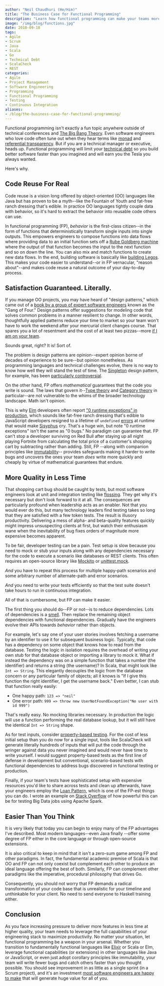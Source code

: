 ```yaml
---
author: "Neil Chaudhuri (He/Him)"
title: "The Business Case for Functional Programming"
description: "Learn how functional programming can make your teams more productive than you ever imagined."
image: "/img/blog/functions.jpg"
date: 2018-09-18
tags:
- Agile
- Scrum
- Java
- Scala
- Go
- Technical Debt
- ScalaCheck
- REST
categories: 
- Agile
- Project Management
- Software Engineering
- Programming
- Functional Programming
- Testing
- Continuous Integration
aliases:
- /blog/the-business-case-for-functional-programming/
---
```


Functional programming isn't exactly a fun topic anywhere outside of technical conferences and
[The Big Bang Theory](https://www.youtube.com/watch?v=k0xgjUhEG3U). Even software engineers who love 
code often tune out when they hear terms like [monad](http://stackoverflow.com/questions/44965/what-is-a-monad)
and [referential transparency](https://stackoverflow.com/questions/210835/what-is-referential-transparency). 
But if you are a technical manager or executive, heads up. Functional programming will limit your 
[technical debt](tags/technical-debt) so you build better 
software faster than you imagined and will earn you the Tesla you always wanted. 

Here's why.

## Code Reuse For Real

Code reuse is a vision long offered by object-oriented (OO) languages like Java but has proven to be a 
myth--like the Fountain of Youth and fat-free ranch dressing that's edible. In practice OO languages tightly couple data
with behavior, so it's hard to extract the behavior into reusable code others can use. 

In functional programming (FP), *behavior* is the first-class citizen--in the form of functions that deterministically transform single inputs 
into single outputs. This empowers engineers to compose functions into data flows where providing data to an initial function sets off a 
[Rube Goldberg machine](https://www.youtube.com/watch?v=kr_z37TgQO4) where the output of that function
becomes the input to the next function and so on down the line. You can also mix and match functions to create new data flows.
In the end, building software is basically like [building Legos](https://cdn-images-1.medium.com/max/1600/1*yGnDGRW4pTgmcDUi4oC8Uw.png).
This makes your code easier to understand--or in FP vernacular, "reason about"--and makes code reuse
a natural outcome of your day-to-day process.

## Satisfaction Guaranteed. Literally.

If you manage OO projects, you may have heard of "design patterns," which came out of a 
[book by a group of expert software engineers](https://en.wikipedia.org/wiki/Design_Patterns) known as the "Gang of Four."
Design patterns offer suggestions for modeling code that solves common problems in a manner resilient to change. 
In other words, thoughtfully applied patterns reduce your time to market so your team won't have to work the weekend
after your mercurial client changes course. That spares you a lot of resentment and 
the cost of at least two pizzas--more [if I am on your team](/consulting/).

Sounds great, right? It is! Sort of.

The problem is design patterns are opinion--expert opinion borne of decades of experience to be sure--but opinion nonetheless. 
As programming languages and technical challenges evolve, there is no way to know how well they will stand the test of time. The
[Singleton](https://www.geeksforgeeks.org/singleton-design-pattern/) design pattern, for example, has 
been [particularly controversial](https://stackoverflow.com/questions/137975/what-is-so-bad-about-singletons).

On the other hand, FP offers *mathematical* guarantees that the code you write is sound. The laws that govern 
it--[Type theory](https://en.wikipedia.org/wiki/Type_theory) and 
[Category theory](https://en.wikipedia.org/wiki/Category_theory) in particular--are not vulnerable to the whims of the broader
technology landscape. Math isn't opinion. 

This is why [Elm](https://elm-lang.org/) developers often report 
["0 runtime exceptions" in production](https://www.slideshare.net/InfoQ/fullscale-elm-in-production), which sounds like 
fat-free ranch dressing that's edible to JavaScript developers resigned to a lifetime of `undefined` 
[errors](https://stackoverflow.com/questions/48333993/javascript-function-is-undefined-only-in-ie11) at runtime that would make 
[Sisyphus](https://www.britannica.com/topic/Sisyphus) cry. That's a huge win, but note "0 runtime exceptions" isn't the same 
as "0 bugs." No paradigm can guarantee that. FP can't stop a developer surviving on Red Bull after staying up all night playing 
Fortnite from calculating the total price of a customer's shopping cart by subtracting rather than adding. Still, FP 
--along with companion principles like [immutability](https://www.quora.com/Why-is-immutability-important-in-functional-programming)--
provides safeguards making it harder to write bugs and uncovers the ones your team *does* write more quickly and cheaply by virtue of 
mathematical guarantees that endure.

## More Quality in Less Time

That shopping cart bug should be caught by tests, but most software engineers look at unit and integration testing like [flossing](https://www.dentalassociates.com/application/files/4214/7760/0003/flossing-is-beneficial-1.jpg).
They get why it's necessary but don't look forward to it at all. The consequences are particularly profound
when leadership acts as an enabler. Not that you would ever do this, but many technology leaders find testing takes so long that 
they are satisfied with a few token tests. The result is illusory productivity. Delivering a mess of alpha- and beta-quality features
quickly might impress unsuspecting clients at first, but watch their enthusiasm wane when the inevitability 
of bug fixes orders of magnitude more expensive becomes apparent.

To be fair, developer testing can be a pain. Test setup is slow because you need to 
mock or stub your inputs along with any dependencies necessary for the code to execute a scenario like databases or REST clients. This
often requires an open-source library like [Mockito](https://site.mockito.org/) or [unittest.mock](https://docs.python.org/3/library/unittest.mock.html).  

*And* you have to repeat this process for multiple happy-path scenarios and some
arbitrary number of alternate-path and error scenarios. 

*And* you need
to write your tests efficiently so that the test suite doesn't take hours to run in continuous integration.

All of that is cumbersome, but FP can make it easier.

The first thing you should do--FP or not--is to reduce dependencies. Lots of dependencies is a [smell](https://martinfowler.com/bliki/CodeSmell.html). 
Then replace the remaining object dependencies 
with functional dependencies. Gradually have the engineers evolve their APIs towards *behavior* rather than objects. 

For example, let's say one of your user stories involves fetching a username by an identifier to use it for subsequent business logic. 
Typically, that code has a dependency on some object that knows how to read from the database. Testing the logic in isolation
requires the overhead of writing your own stub for that database object or importing a library to mock it. What if instead the 
dependency was on a simple function that takes a number (the identifier) and returns a string (the username)? In Scala, 
that might look like `Int => String`. This 
elegantly decouples the logic from the database concern or any particular family of objects; all it knows is 
"If I give this function the right identifier, I get the username back." Even better, I can stub that function really easily:

* One happy path: `123 => "neil"`
* One error path: `999 => throw new UserNotFoundException("No user with id 999")` 
  

That's really easy. No mocking libraries necessary. In production the logic will use a function performing the real database lookup, but it
will still have the identical `Int => String` shape.

As for test inputs, consider [property-based testing](http://www.scalatest.org/user_guide/property_based_testing). 
For the cost of less initial setup than you do now for a single input, tools like 
ScalaCheck will generate literally
hundreds of inputs that will put the code through the wringer against data you never imagined and would never have time to write yourself.
I would suggest property-based tests as the first line of defense in development but conventional, scenario-based tests 
with functional dependencies to address bugs discovered in functional testing or production.   

Finally, if your team's tests have sophisticated setup with expensive resources you'd like to share across tests and 
clean up afterwards, have your engineers employ the [Loan Pattern](https://www.outbrain.com/techblog/2017/05/effective-testing-with-loan-pattern-in-scala/),
which is one of the FP-est things you can do. I wrote an example 
on [Stack Overflow](https://stackoverflow.com/questions/43729262/how-to-write-unit-tests-in-spark-2-0/43769845#43769845) 
of how powerful this can be for testing Big Data jobs using Apache Spark. 


## Easier Than You Think

It is very likely that today you can begin to enjoy many of the FP advantages I've described. Most modern languages--even Java finally
--offer some degree of FP either in the core language or through open-source extensions. 

It is also critical to keep in mind that it isn't a zero-sum game among FP and other paradigms. In fact, the fundamental
academic premise of Scala is that OO and FP can not only coexist but complement each other to produce an ideal language offering
the best of both. Similarly, FP can complement other paradigms like the imperative, procedural philosophy that
drives Go.  

Consequently, you should not worry that FP demands a radical transformation of your code 
base that is unrealistic for your timeline and unthinkable for your client. No need to send everyone to Haskell training either.


## Conclusion

As you face increasing pressure to deliver more features in less time at higher quality, your team needs to leverage the full capabilities
of your engineering stack to maximize productivity. No matter your situation, let functional programming be a weapon
in your arsenal. Whether you transition to
fundamentally functional languages like [Elixir](https://elixir-lang.org/) or Scala or Elm, leverage functional capabilities 
(or extensions) in other languages like Java or JavaScript, 
or even just adopt corollary principles like immutability, your team will write fewer bugs and catch others faster than you
thought possible. You should see improvement in as little as a single sprint (in a Scrum project), and it's an 
investment [most software engineers are happy to make](/blog/the-art-of-software-engineering) that will generate huge
value for all of you.

